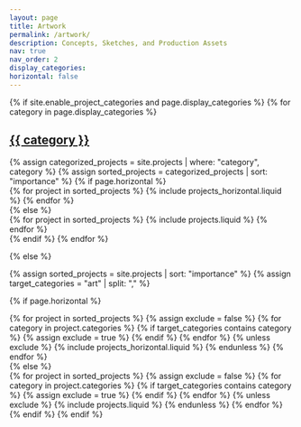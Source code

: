 ```yaml
---
layout: page
title: Artwork
permalink: /artwork/
description: Concepts, Sketches, and Production Assets
nav: true
nav_order: 2
display_categories: 
horizontal: false
---
```

<!-- [design docs, essays, articles] -->
<!-- pages/projects.md -->
<div class="projects">
{% if site.enable_project_categories and page.display_categories %}
  <!-- Display categorized projects -->
  {% for category in page.display_categories %}
  <a id="{{ category }}" href=".#{{ category }}">
    <h2 class="category">{{ category }}</h2>
  </a>
  {% assign categorized_projects = site.projects | where: "category", category %}
  {% assign sorted_projects = categorized_projects | sort: "importance" %}
  <!-- Generate cards for each project -->
  {% if page.horizontal %}
  <div class="container">
    <div class="row row-cols-2">
    {% for project in sorted_projects %}
      {% include projects_horizontal.liquid %}
    {% endfor %}
    </div>
  </div>
  {% else %}
  <div class="grid">
    {% for project in sorted_projects %}
      {% include projects.liquid %}
    {% endfor %}
  </div>
  {% endif %}
  {% endfor %}

{% else %}

<!-- Display projects without categories -->
{% assign sorted_projects = site.projects | sort: "importance" %}
{% assign target_categories = "art" | split: "," %}

  <!-- Generate cards for each project -->

{% if page.horizontal %}

  <div class="container">
    <div class="row row-cols-2">
    {% for project in sorted_projects %}
	  {% assign exclude = false %}
      {% for category in project.categories %}
        {% if target_categories contains category %}
          {% assign exclude = true %}
        {% endif %}
      {% endfor %}
      {% unless exclude %}
        {% include projects_horizontal.liquid %}
      {% endunless %}
    {% endfor %}
    </div>
  </div>
  {% else %}
  <div class="grid">
    {% for project in sorted_projects %}
      {% assign exclude = false %}
      {% for category in project.categories %}
        {% if target_categories contains category %}
          {% assign exclude = true %}
        {% endif %}
      {% endfor %}
      {% unless exclude %}
        {% include projects.liquid %}
      {% endunless %}
    {% endfor %}
  </div>
  {% endif %}
{% endif %}
</div>
